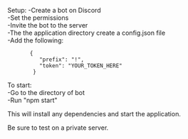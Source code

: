 Setup:
  -Create a bot on Discord<br>
  -Set the permissions<br>
  -Invite the bot to the server<br>
  -The the application directory create a config.json file<br>
  -Add the following:
```
       {
          "prefix": "!",
          "token": "YOUR_TOKEN_HERE"
        }
```

To start:<br>
  -Go to the directory of bot<br>
  -Run "npm start"<br>

This will install any dependencies and start the application.

Be sure to test on a private server.